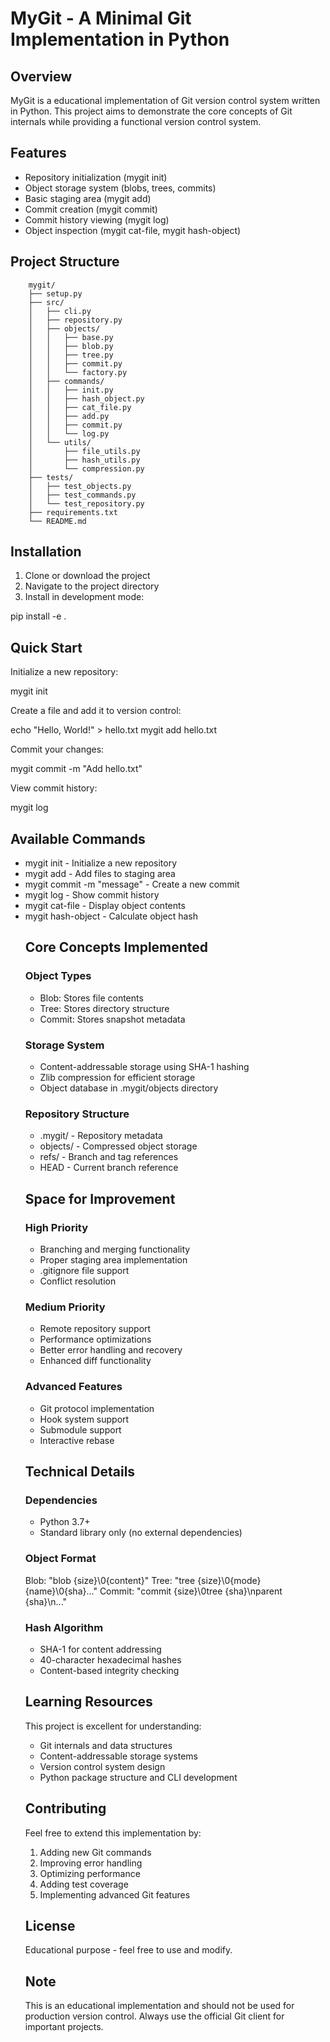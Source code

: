 # MyGit - A Minimal Git Implementation in Python

## Overview

MyGit is a educational implementation of Git version control system written in Python. This project aims to demonstrate the core concepts of Git internals while providing a functional version control system.

## Features

- Repository initialization (mygit init)
- Object storage system (blobs, trees, commits)
- Basic staging area (mygit add)
- Commit creation (mygit commit)
- Commit history viewing (mygit log)
- Object inspection (mygit cat-file, mygit hash-object)

## Project Structure

```
    mygit/
    ├── setup.py
    ├── src/
    │   ├── cli.py
    │   ├── repository.py
    │   ├── objects/
    │   │   ├── base.py
    │   │   ├── blob.py
    │   │   ├── tree.py
    │   │   ├── commit.py
    │   │   └── factory.py
    │   ├── commands/
    │   │   ├── init.py
    │   │   ├── hash_object.py
    │   │   ├── cat_file.py
    │   │   ├── add.py
    │   │   ├── commit.py
    │   │   └── log.py
    │   └── utils/
    │       ├── file_utils.py
    │       ├── hash_utils.py
    │       └── compression.py
    ├── tests/
    │   ├── test_objects.py
    │   ├── test_commands.py
    │   └── test_repository.py
    ├── requirements.txt
    └── README.md
```

## Installation

1. Clone or download the project
2. Navigate to the project directory
3. Install in development mode:

pip install -e .

## Quick Start

Initialize a new repository:

mygit init

Create a file and add it to version control:

echo "Hello, World!" > hello.txt
mygit add hello.txt

Commit your changes:

mygit commit -m "Add hello.txt"

View commit history:

mygit log

## Available Commands

- mygit init - Initialize a new repository
- mygit add <files> - Add files to staging area
- mygit commit -m "message" - Create a new commit
- mygit log - Show commit history
- mygit cat-file <object> - Display object contents
- mygit hash-object <file> - Calculate object hash

## Core Concepts Implemented

### Object Types
- Blob: Stores file contents
- Tree: Stores directory structure
- Commit: Stores snapshot metadata

### Storage System
- Content-addressable storage using SHA-1 hashing
- Zlib compression for efficient storage
- Object database in .mygit/objects directory

### Repository Structure
- .mygit/ - Repository metadata
- objects/ - Compressed object storage
- refs/ - Branch and tag references
- HEAD - Current branch reference

## Space for Improvement

### High Priority
- Branching and merging functionality
- Proper staging area implementation
- .gitignore file support
- Conflict resolution

### Medium Priority
- Remote repository support
- Performance optimizations
- Better error handling and recovery
- Enhanced diff functionality

### Advanced Features
- Git protocol implementation
- Hook system support
- Submodule support
- Interactive rebase

## Technical Details

### Dependencies
- Python 3.7+
- Standard library only (no external dependencies)

### Object Format
Blob: "blob {size}\0{content}"
Tree: "tree {size}\0{mode} {name}\0{sha}..."
Commit: "commit {size}\0tree {sha}\nparent {sha}\n..."

### Hash Algorithm
- SHA-1 for content addressing
- 40-character hexadecimal hashes
- Content-based integrity checking

## Learning Resources

This project is excellent for understanding:
- Git internals and data structures
- Content-addressable storage systems
- Version control system design
- Python package structure and CLI development

## Contributing

Feel free to extend this implementation by:
1. Adding new Git commands
2. Improving error handling
3. Optimizing performance
4. Adding test coverage
5. Implementing advanced Git features

## License

Educational purpose - feel free to use and modify.

## Note

This is an educational implementation and should not be used for production version control. Always use the official Git client for important projects.